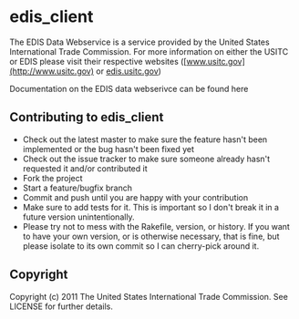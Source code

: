 # edis_client

The EDIS Data Webservice is a service provided by the United States International Trade Commission. For more information on either the USITC or EDIS please visit their respective websites ([www.usitc.gov](http://www.usitc.gov) or [edis.usitc.gov](http://edis.usitc.gov))

Documentation on the EDIS data webserivce can be found here

## Contributing to edis_client
 
* Check out the latest master to make sure the feature hasn't been implemented or the bug hasn't been fixed yet
* Check out the issue tracker to make sure someone already hasn't requested it and/or contributed it
* Fork the project
* Start a feature/bugfix branch
* Commit and push until you are happy with your contribution
* Make sure to add tests for it. This is important so I don't break it in a future version unintentionally.
* Please try not to mess with the Rakefile, version, or history. If you want to have your own version, or is otherwise necessary, that is fine, but please isolate to its own commit so I can cherry-pick around it.

## Copyright

Copyright (c) 2011 The United States International Trade Commission. See LICENSE for
further details.


